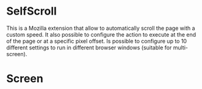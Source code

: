 SelfScroll
==========

This is a Mozilla extension that allow to automatically scroll the page with a custom speed. It also possible to configure the action to execute at the end of the page or at a specific pixel offset. Is possible to configure up to 10 different settings to run in different browser windows (suitable for multi-screen).

Screen
==========

